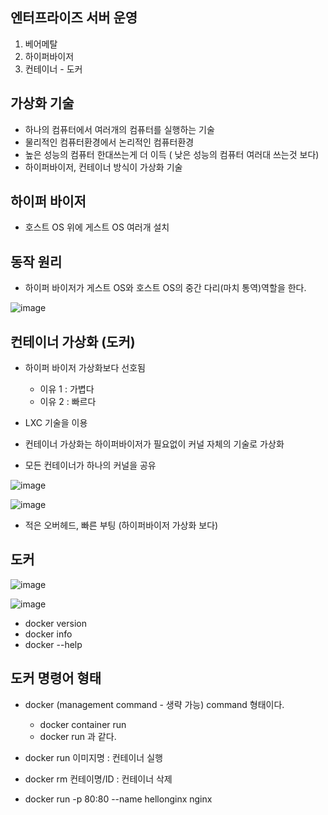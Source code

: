 ## 엔터프라이즈 서버 운영
1. 베어메탈
2. 하이퍼바이저
3. 컨테이너 - 도커

## 가상화 기술
+ 하나의 컴퓨터에서 여러개의 컴퓨터를 실행하는 기술
+ 물리적인 컴퓨터환경에서 논리적인 컴퓨터환경
+ 높은 성능의 컴퓨터 한대쓰는게 더 이득 ( 낮은 성능의 컴퓨터 여러대 쓰는것 보다)
+ 하이퍼바이저, 컨테이너 방식이 가상화 기술

## 하이퍼 바이저
+ 호스트 OS 위에 게스트 OS 여러개 설치

## 동작 원리
+ 하이퍼 바이저가 게스트 OS와 호스트 OS의 중간 다리(마치 통역)역할을 한다.

![image](https://github.com/HyangKeunChoi/TIL-Today-I-Learned-/assets/49984996/2d51bdb2-c9a6-4451-b8fa-74503611570e)

## 컨테이너 가상화 (도커)
+ 하이퍼 바이저 가상화보다 선호됨
  - 이유 1 : 가볍다
  - 이유 2 : 빠르다
 
+ LXC 기술을 이용
+ 컨테이너 가상화는 하이퍼바이저가 필요없이 커널 자체의 기술로 가상화
+ 모든 컨테이너가 하나의 커널을 공유

![image](https://github.com/HyangKeunChoi/TIL-Today-I-Learned-/assets/49984996/9e1b8038-93a7-417c-a5c6-ac50350a577b)

![image](https://github.com/HyangKeunChoi/TIL-Today-I-Learned-/assets/49984996/a04629c9-8003-4d2a-a7b5-1fb52950aa95)

+ 적은 오버헤드, 빠른 부팅 (하이퍼바이저 가상화 보다)

## 도커

![image](https://github.com/HyangKeunChoi/TIL-Today-I-Learned-/assets/49984996/11171acb-2924-423d-898f-b1aedb0f9edf)

![image](https://github.com/HyangKeunChoi/TIL-Today-I-Learned-/assets/49984996/f0f0ab30-6368-4af6-9079-d3d8226d7ee7)

+ docker version
+ docker info
+ docker --help

## 도커 명령어 형태
+ docker (management command - 생략 가능) command 형태이다.
  - docker container run
  - docker run 과 같다.
 
+ docker run  이미지명 : 컨테이너 실행
+ docker rm 컨테이명/ID : 컨테이너 삭제
+ docker run -p 80:80 --name hellonginx nginx
